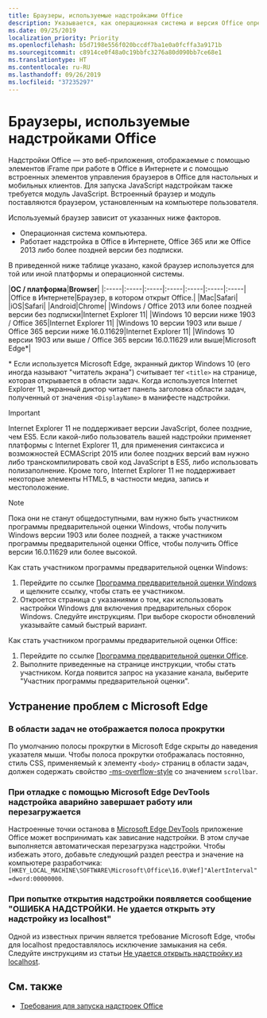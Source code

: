 ```yaml
---
title: Браузеры, используемые надстройками Office
description: Указывается, как операционная система и версия Office определяют браузер, используемый надстройками Office.
ms.date: 09/25/2019
localization_priority: Priority
ms.openlocfilehash: b5d7198e556f020bccdf7ba1e0a0fcffa3a9171b
ms.sourcegitcommit: c8914ce0f48a0c19bbfc3276a80d090bb7ce68e1
ms.translationtype: HT
ms.contentlocale: ru-RU
ms.lasthandoff: 09/26/2019
ms.locfileid: "37235297"
---
```

# <a name="browsers-used-by-office-add-ins"></a>Браузеры, используемые надстройками Office

Надстройки Office — это веб-приложения, отображаемые с помощью элементов iFrame при работе в Office в Интернете и с помощью встроенных элементов управления браузеров в Office для настольных и мобильных клиентов. Для запуска JavaScript надстройкам также требуется модуль JavaScript. Встроенный браузер и модуль поставляются браузером, установленным на компьютере пользователя.

Используемый браузер зависит от указанных ниже факторов.

- Операционная система компьютера.
- Работает надстройка в Office в Интернете, Office 365 или же Office 2013 либо более поздней версии без подписки.

В приведенной ниже таблице указано, какой браузер используется для той или иной платформы и операционной системы.

|**ОС / платформа**|**Browser**|
|:-----|:-----|:-----|:-----|:-----|:-----|:-----|
|Office в Интернете|Браузер, в котором открыт Office.|
|Mac|Safari|
|iOS|Safari|
|Android|Chrome|
|Windows / Office 2013 или более поздней версии без подписки|Internet Explorer 11|
|Windows 10 версии ниже 1903 / Office 365|Internet Explorer 11|
|Windows 10 версии 1903 или выше / Office 365 версии ниже 16.0.11629|Internet Explorer 11|
|Windows 10 версии 1903 или выше / Office 365 версии 16.0.11629 или выше|Microsoft Edge\*|

\* Если используется Microsoft Edge, экранный диктор Windows 10 (его иногда называют "читатель экрана") считывает тег `<title>` на странице, которая открывается в области задач. Когда используется Internet Explorer 11, экранный диктор читает панель заголовка области задач, полученный от значения `<DisplayName>` в манифесте надстройки.

> [!IMPORTANT]
> Internet Explorer 11 не поддерживает версии JavaScript, более поздние, чем ES5. Если какой-либо пользователь вашей надстройки применяет платформы с Internet Explorer 11, для применения синтаксиса и возможностей ECMAScript 2015 или более поздних версий вам нужно либо транскомпилировать свой код JavaScript в ES5, либо использовать полизаполнение. Кроме того, Internet Explorer 11 не поддерживает некоторые элементы HTML5, в частности медиа, запись и местоположение.

> [!NOTE]
> Пока они не станут общедоступными, вам нужно быть участником программы предварительной оценки Windows, чтобы получить Windows версии 1903 или более поздней, а также участником программы предварительной оценки Office, чтобы получить Office версии 16.0.11629 или более высокой.
>
> Как стать участником программы предварительной оценки Windows:
> 
> 1. Перейдите по ссылке [Программа предварительной оценки Windows](https://insider.windows.com) и щелкните ссылку, чтобы стать ее участником.
> 2. Откроется страница с указаниями о том, как использовать настройки Windows для включения предварительных сборок Windows. Следуйте инструкциям. При выборе скорости обновлений указывайте самый быстрый вариант.
>
> Как стать участником программы предварительной оценки Office:
> 
> 1. Перейдите по ссылке [Программа предварительной оценки Office](https://insider.office.com/join).
> 2. Выполните приведенные на странице инструкции, чтобы стать участником. Когда появится запрос на указание канала, выберите "Участник программы предварительной оценки".

## <a name="troubleshooting-microsoft-edge-issues"></a>Устранение проблем с Microsoft Edge

### <a name="scroll-bar-does-not-appear-in-task-pane"></a>В области задач не отображается полоса прокрутки

По умолчанию полосы прокрутки в Microsoft Edge скрыты до наведения указателя мыши. Чтобы полоса прокрутки отображалась постоянно, стиль CSS, применяемый к элементу `<body>` страниц в области задач, должен содержать свойство [-ms-overflow-style](https://developer.mozilla.org/docs/Web/CSS/-ms-overflow-style) со значением `scrollbar`. 

### <a name="when-debugging-with-the-microsoft-edge-devtools-the-add-in-crashes-or-reloads"></a>При отладке с помощью Microsoft Edge DevTools надстройка аварийно завершает работу или перезагружается

Настроенные точки останова в [Microsoft Edge DevTools](https://www.microsoft.com/p/microsoft-edge-devtools-preview/9mzbfrmz0mnj?rtc=1&activetab=pivot%3Aoverviewtab) приложение Office может воспринимать как зависание надстройки. В этом случае выполняется автоматическая перезагрузка надстройки. Чтобы избежать этого, добавьте следующий раздел реестра и значение на компьютере разработчика: `[HKEY_LOCAL_MACHINE\SOFTWARE\Microsoft\Office\16.0\Wef]"AlertInterval"=dword:00000000`.

### <a name="when-the-add-in-tries-to-open-get-add-in-error-we-cant-open-this-add-in-from-the-localhost-error"></a>При попытке открытия надстройки появляется сообщение "ОШИБКА НАДСТРОЙКИ. Не удается открыть эту надстройку из localhost"

Одной из известных причин является требование Microsoft Edge, чтобы для localhost предоставлялось исключение замыкания на себя. Следуйте инструкциям из статьи [Не удается открыть надстройку из localhost](/office/troubleshoot/error-messages/cannot-open-add-in-from-localhost).


## <a name="see-also"></a>См. также

- [Требования для запуска надстроек Office](requirements-for-running-office-add-ins.md)
